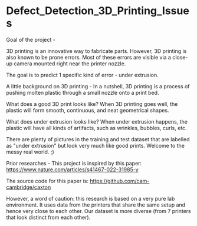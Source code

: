 # Defect_Detection_3D_Printing_Issues

Goal of the project - 

3D printing is an innovative way to fabricate parts. However, 3D printing is also known to be prone errors. Most of these errors are visible via a close-up camera mounted right near the printer nozzle.

The goal is to predict 1 specific kind of error - under extrusion.

A little background on 3D printing - 
In a nutshell, 3D printing is a process of pushing molten plastic through a small nozzle onto a print bed. 

What does a good 3D print looks like?
When 3D printing goes well, the plastic will form smooth, continuous, and neat geometrical shapes.

What does under extrusion looks like?
When under extrusion happens, the plastic will have all kinds of artifacts, such as wrinkles, bubbles, curls, etc. 

There are plenty of pictures in the training and test dataset that are labelled as "under extrusion" but look very much like good prints. Welcome to the messy real world. ;)

Prior researches - 
This project is inspired by this paper: https://www.nature.com/articles/s41467-022-31985-y

The source code for this paper is: https://github.com/cam-cambridge/caxton

However, a word of caution: this research is based on a very pure lab environment. It uses data from the printers that share the same setup and hence very close to each other. Our dataset is more diverse (from 7 printers that look distinct from each other).
